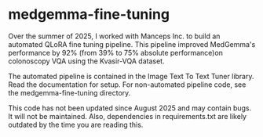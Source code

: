 # medgemma-fine-tuning
Over the summer of 2025, I worked with Manceps Inc. to build an automated QLoRA fine tuning pipeline.
This pipeline improved MedGemma's performance by 92% (from 39% to 75% absolute performance)on colonoscopy VQA using the Kvasir-VQA dataset.

The automated pipeline is contained in the Image Text To Text Tuner library. Read the documentation for setup. For non-automated pipeline code, see the medgemma-fine-tuning directory.

This code has not been updated since August 2025 and may contain bugs. It will not be maintained. Also, dependencies in requirements.txt are likely outdated by the time you are reading this.
